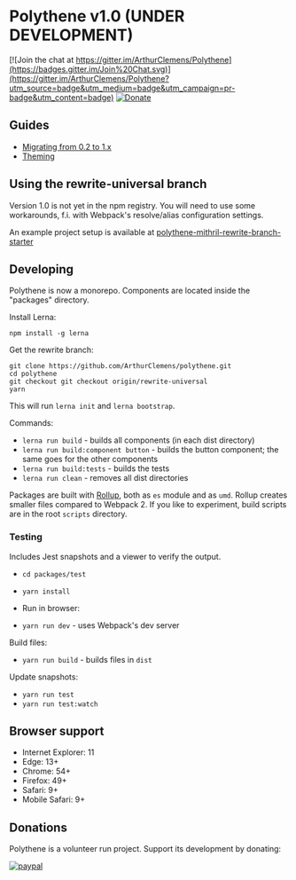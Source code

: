 # Polythene v1.0 (UNDER DEVELOPMENT)

[![Join the chat at https://gitter.im/ArthurClemens/Polythene](https://badges.gitter.im/Join%20Chat.svg)](https://gitter.im/ArthurClemens/Polythene?utm_source=badge&utm_medium=badge&utm_campaign=pr-badge&utm_content=badge)
[![Donate](https://img.shields.io/badge/Donate-PayPal-green.svg)](https://www.paypal.com/cgi-bin/webscr?cmd=_donations&business=9ZXKVTQSW3AFA&lc=NL&item_name=Arthur%20Clemens&item_number=polythene&currency_code=EUR&bn=PP%2dDonationsBF%3abtn_donateCC_LG%2egif%3aNonHosted)


## Guides 

* [Migrating from 0.2 to 1.x](packages/docs/Migration.md)
* [Theming](packages/docs/theme.md)


## Using the rewrite-universal branch

Version 1.0 is not yet in the npm registry. You will need to use some workarounds, f.i. with Webpack's resolve/alias configuration settings.

An example project setup is available at [polythene-mithril-rewrite-branch-starter](https://github.com/ArthurClemens/polythene-mithril-rewrite-branch-starter)



## Developing

Polythene is now a monorepo. Components are located inside the "packages" directory.


Install Lerna:

```
npm install -g lerna
```

Get the rewrite branch:

```
git clone https://github.com/ArthurClemens/polythene.git
cd polythene
git checkout git checkout origin/rewrite-universal
yarn
```

This will run `lerna init` and `lerna bootstrap`.

Commands:

* `lerna run build` - builds all components (in each dist directory)
* `lerna run build:component button` - builds the button component; the same goes for the other components
* `lerna run build:tests` - builds the tests
* `lerna run clean` - removes all dist directories

Packages are built with [Rollup](http://rollupjs.org), both as `es` module and as `umd`. Rollup creates smaller files compared to Webpack 2. If you like to experiment, build scripts are in the root `scripts` directory.



### Testing

Includes Jest snapshots and a viewer to verify the output.

* `cd packages/test`
* `yarn install`

* Run in browser:

* `yarn run dev` - uses Webpack's dev server

Build files:

* `yarn run build` - builds files in `dist`

Update snapshots:

* `yarn run test`
* `yarn run test:watch`



## Browser support

* Internet Explorer: 11
* Edge: 13+
* Chrome: 54+
* Firefox: 49+
* Safari: 9+
* Mobile Safari: 9+



## Donations

Polythene is a volunteer run project. Support its development by donating:

[![paypal](https://www.paypalobjects.com/en_US/i/btn/btn_donateCC_LG.gif)](https://www.paypal.com/cgi-bin/webscr?cmd=_donations&business=9ZXKVTQSW3AFA&lc=NL&item_name=Arthur%20Clemens&item_number=polythene&currency_code=EUR&bn=PP%2dDonationsBF%3abtn_donateCC_LG%2egif%3aNonHosted)
